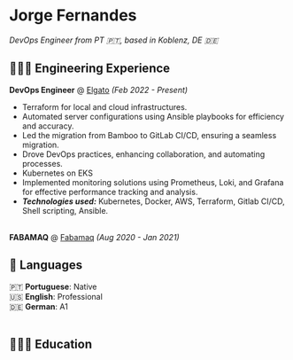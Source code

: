 # Jorge Fernandes

_DevOps Engineer from PT 🇵🇹, based in Koblenz, DE 🇩🇪_ <br>


## 👩🏼‍💻 Engineering Experience

**DevOps Engineer** @ [Elgato](https://elgato.com/) _(Feb 2022 - Present)_ <br>

- Terraform for local and cloud infrastructures.
- Automated server configurations using Ansible playbooks for efficiency and accuracy.
- Led the migration from Bamboo to GitLab CI/CD, ensuring a seamless migration.
- Drove DevOps practices, enhancing collaboration, and automating processes.
- Kubernetes on EKS
- Implemented monitoring solutions using Prometheus, Loki, and Grafana for effective performance tracking and analysis.
- **_Technologies used:_** Kubernetes, Docker, AWS, Terraform, Gitlab CI/CD, Shell scripting, Ansible.
<br><br>

**FABAMAQ** @ [Fabamaq](https://fabamaq.com/) _(Aug 2020 - Jan 2021)_ <br>
## 💬 Languages

🇵🇹 **Portuguese**: Native <br>
🇺🇸 **English**: Professional <br>
🇩🇪 **German**: A1
<br><br>

## 👩🏼‍🎓 Education

